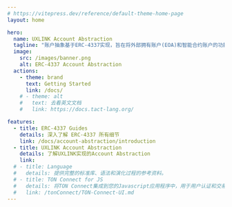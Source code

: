 ```yaml
---
# https://vitepress.dev/reference/default-theme-home-page
layout: home

hero:
  name: UXLINK Account Abstraction
  tagline: "账户抽象基于ERC-4337实现，旨在将外部拥有账户(EOA)和智能合约账户的功能合二为一，实现单一合约账户与代币交易并同时创建合约。"
  image:
    src: /images/banner.png
    alt: ERC-4337 Account Abstraction
  actions:
    - theme: brand
      text: Getting Started
      link: /docs/
    # - theme: alt
    #   text: 去看英文文档
    #   link: https://docs.tact-lang.org/

features:
  - title: ERC-4337 Guides
    details: 深入了解 ERC-4337 所有细节
    link: /docs/account-abstraction/introduction
  - title: UXLINK Account Abstraction
    details: 了解UXLINK实现的Account Abstraction
    link: 
  # - title: Language
  #   details: 提供完整的标准库、语法和演化过程的参考资料。
  # - title: TON Connect for JS
  #   details: 将TON Connect集成到您的Javascript应用程序中，用于用户认证和交易。
  #   link: /tonConnect/TON-Connect-UI.md
---
```


